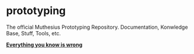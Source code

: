 # prototyping
The official Muthesius Prototyping Repository. Documentation, Konwledge Base, Stuff, Tools, etc.

[**Everything you know is wrong**](https://github.com/muthesius/prototyping/wiki)

